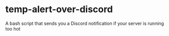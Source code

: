 # temp-alert-over-discord
A bash script that sends you a Discord notification if your server is running too hot
